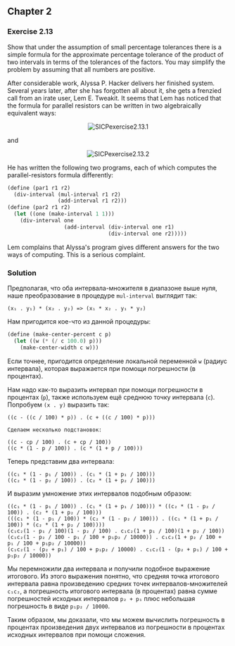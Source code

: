 ## Chapter 2

### Exercise 2.13

Show that under the assumption of small percentage tolerances there is a simple formula for the approximate percentage tolerance of the product of two intervals in terms of the tolerances of the factors. You may simplify the problem by assuming that all numbers are positive.

After considerable work, Alyssa P. Hacker delivers her finished system. Several years later, after she has forgotten all about it, she gets a frenzied call from an irate user, Lem E. Tweakit. It seems that Lem has noticed that the formula for parallel resistors can be written in two algebraically equivalent ways:

<p align="center">
  <img src="https://i.ibb.co/zNZZ2Rz/SICPexercise2-13-1.jpg" alt="SICPexercise2.13.1" title="SICPexercise2.13.1">
</p>

and

<p align="center">
  <img src="https://i.ibb.co/M9ypsWP/SICPexercise2-13-2.jpg" alt="SICPexercise2.13.2" title="SICPexercise2.13.2">
</p>

He has written the following two programs, each of which computes the parallel-resistors formula differently:

```scheme
(define (par1 r1 r2)
  (div-interval (mul-interval r1 r2)
                (add-interval r1 r2)))
(define (par2 r1 r2)
  (let ((one (make-interval 1 1))) 
    (div-interval one
                  (add-interval (div-interval one r1)
                                (div-interval one r2)))))
```

Lem complains that Alyssa's program gives different answers for the two ways of computing. This is a serious complaint.

### Solution

Предполагая, что оба интервала-множителя в диапазоне выше нуля, наше преобразование в процедуре `mul-interval` выглядит так:

```
(x₁ . y₁) * (x₂ . y₂) => (x₁ * x₂ . y₁ * y₂)
```

Нам пригодится кое-что из данной процедуры:

```scheme
(define (make-center-percent c p)
  (let ((w (* (/ c 100.0) p)))
    (make-center-width c w)))
```

Если точнее, пригодится определение локальной переменной `w` (радиус интервала), которая выражается при помощи погрешности (в процентах).

Нам надо как-то выразить интервал при помощи погрешности в процентах (`p`), также используем ещё среднюю точку интервала (`c`). Попробуем `(x . y)` выразить так:

```
((c - ((c / 100) * p)) . (c + ((c / 100) * p)))

Сделаем несколько подстановок:

((c - cp / 100) . (c + cp / 100))
((c * (1 - p / 100)) . (c * (1 + p / 100)))
```

Теперь представим два интервала:

```
((c₁ * (1 - p₁ / 100)) . (c₁ * (1 + p₁ / 100)))
((c₂ * (1 - p₂ / 100)) . (c₂ * (1 + p₂ / 100)))
```

И выразим умножение этих интервалов подобным образом:

```
((c₁ * (1 - p₁ / 100)) . (c₁ * (1 + p₁ / 100))) * ((c₂ * (1 - p₂ / 100)) . (c₂ * (1 + p₂ / 100)))
(((c₁ * (1 - p₁ / 100)) * (c₂ * (1 - p₂ / 100))) . ((c₁ * (1 + p₁ / 100)) * (c₂ * (1 + p₂ / 100))))
(c₁c₂(1 - p₁ / 100)(1 - p₂ / 100) . c₁c₂(1 + p₁ / 100)(1 + p₂ / 100))
(c₁c₂(1 - p₂ / 100 - p₁ / 100 + p₁p₂ / 10000)) . c₁c₂(1 + p₂ / 100 + p₁ / 100 + p₁p₂ / 10000))
(c₁c₂(1 - (p₂ + p₁) / 100 + p₁p₂ / 10000) . c₁c₂(1 - (p₂ + p₁) / 100 + p₁p₂ / 10000))
```

Мы перемножили два интервала и получили подобное выражение итогового. Из этого выражения понятно, что средняя точка итогового интервала равна произведению средних точек интервалов-множителей `c₁c₂`, а погрешность итогового интервала (в процентах) равна сумме погрешностей исходных интервалов `p₂ + p₁` плюс небольшая погрешность в виде `p₁p₂ / 10000`. 

Таким образом, мы доказали, что мы можем вычислить погрешность в процентах произведения двух интервалов из погрешности в процентах исходных интервалов при помощи сложения.

